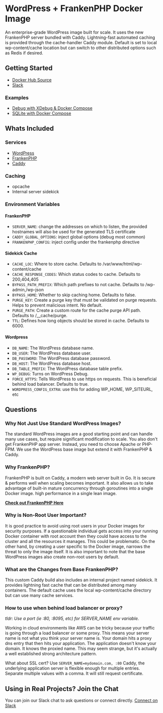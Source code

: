 # WordPress + FrankenPHP Docker Image

An enterprise-grade WordPress image built for scale. It uses the new FrankenPHP server bundled with Caddy. Lightning-fast automated caching is provided through the cache-handler Caddy module. Default is set to local wp-content/cache location but can switch to other distributed options such as Redis if desired.

## Getting Started

- [Docker Hub Source](https://hub.docker.com/r/wpeverywhere/frankenwp "Docker Hub")
- [Slack](https://join.slack.com/t/thatmiracle/shared_invite/zt-2hxi2pz12-0Pnf8zwCB3zWZ9SJmC0Qtg "Slack")

### Examples

- [Debug with XDebug & Docker Compose](./examples/debug/compose.yaml)
- [SQLite with Docker Compose](./examples/sqlite/compose.yaml)

## Whats Included

### Services

- [WordPress](https://hub.docker.com/_/wordpress "WordPress Docker Image")
- [FrankenPHP](https://hub.docker.com/r/dunglas/frankenphp "FrankenPHP Docker Image")
- [Caddy](https://caddyserver.com/ "Caddy Server")

### Caching

- opcache
- Internal server sidekick

### Environment Variables

#### FrankenPHP

- `SERVER_NAME`: change the addresses on which to listen, the provided hostnames will also be used for the generated TLS certificate
- `CADDY_GLOBAL_OPTIONS`: inject global options (debug most common)
- `FRANKENPHP_CONFIG`: inject config under the frankenphp directive

#### Sidekick Cache

- `CACHE_LOC`: Where to store cache. Defaults to /var/www/html/wp-content/cache
- `CACHE_RESPONSE_CODES`: Which status codes to cache. Defaults to 200,404,405
- `BYPASS_PATH_PREFIX`: Which path prefixes to not cache. Defaults to /wp-admin,/wp-json
- `BYPASS_HOME`: Whether to skip caching home. Defaults to false.
- `PURGE_KEY`: Create a purge key that must be validated on purge requests. Helps to prevent malicious intent. No default.
- `PURGE_PATH`: Create a custom route for the cache purge API path. Defaults to /\_\_cache/purge.
- `TTL`: Defines how long objects should be stored in cache. Defaults to 6000.

#### Wordpress

- `DB_NAME`: The WordPress database name.
- `DB_USER`: The WordPress database user.
- `DB_PASSWORD`: The WordPress database password.
- `DB_HOST`: The WordPress database host.
- `DB_TABLE_PREFIX`: The WordPress database table prefix.
- `WP_DEBUG`: Turns on WordPress Debug.
- `FORCE_HTTPS`: Tells WordPress to use https on requests. This is beneficial behind load balancer. Defaults to true.
- `WORDPRESS_CONFIG_EXTRA`: use this for adding WP_HOME, WP_SITEURL, etc

## Questions

### Why Not Just Use Standard WordPress Images?

The standard WordPress images are a good starting point and can handle many use cases, but require significant modification to scale. You also don't get FrankenPHP app server. Instead, you need to choose Apache or PHP-FPM. We use the WordPress base image but extend it with FrankenPHP & Caddy.

### Why FrankenPHP?

FrankenPHP is built on Caddy, a modern web server built in Go. It is secure & performs well when scaling becomes important. It also allows us to take advantage of built-in mature concurrency through goroutines into a single Docker image. high performance in a single lean image.

**[Check out FrankenPHP Here](https://frankenphp.dev/ "FrankenPHP")**

### Why is Non-Root User Important?

It is good practice to avoid using root users in your Docker images for security purposes. If a questionable individual gets access into your running Docker container with root account then they could have access to the cluster and all the resources it manages. This could be problematic. On the other hand, by creating a user specific to the Docker image, narrows the threat to only the image itself. It is also important to note that the base WordPress images also create non-root users by default.

### What are the Changes from Base FrankenPHP?

This custom Caddy build also includes an internal project named sidekick. It provides lightning fast cache that can be distributed among many containers. The default cache uses the local wp-content/cache directory but can use many cache services.

### How to use when behind load balancer or proxy?

_tldr: Use a port (ie :80, :8095, etc) for SERVER_NAME env variable._

Working in cloud environments like AWS can be tricky because your traffic is going through a load balancer or some proxy. This means your server name is not what you think your server name is. Your domain hits a proxy dns entry that then hits your application. The application doesn't know your domain. It knows the proxied name. This may seem strange, but it's actually a well established strong architecture pattern.

What about SSL cert? Use `SERVER_NAME=mydomain.com, :80`
Caddy, the underlying application server is flexible enough for multiple entries. Separate multiple values with a comma. It will still request certificate.

## Using in Real Projects? Join the Chat

You can join our Slack chat to ask questions or connect directly. [Connect on Slack](https://join.slack.com/t/thatmiracle/shared_invite/zt-2hxi2pz12-0Pnf8zwCB3zWZ9SJmC0Qtg)
